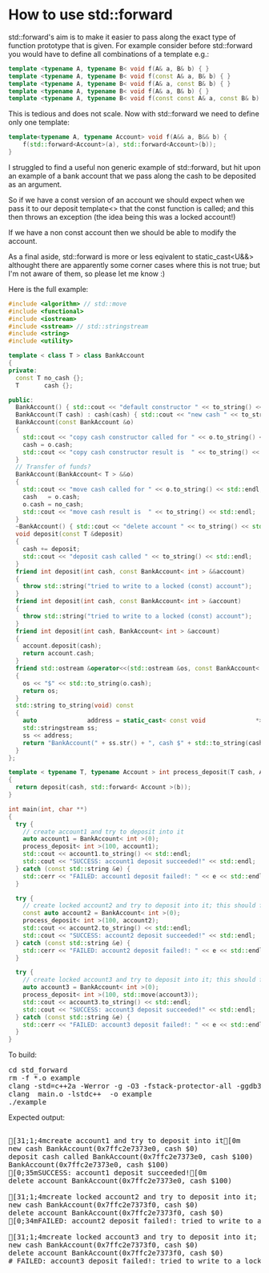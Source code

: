 How to use std::forward
=======================

std::forward's aim is to make it easier to pass along the exact type of function
prototype that is given. For example consider before std::forward you would have
to define all combinations of a template e.g.:
```C++
template <typename A, typename B< void f(A& a, B& b) { }
template <typename A, typename B< void f(const A& a, B& b) { }
template <typename A, typename B< void f(A& a, const B& b) { }
template <typename A, typename B< void f(A& a, B& b) { }
template <typename A, typename B< void f(const const A& a, const B& b) { }
```
This is tedious and does not scale. Now with std::forward we need to define only one template:
```C++
template<typename A, typename Account> void f(A&& a, B&& b) {
    f(std::forward<Account>(a), std::forward<Account>(b));
}
```
I struggled to find a useful non generic example of std::forward, but hit upon an
example of a bank account that we pass along the cash to be deposited as an argument.

So if we have a const version of an account we should expect when we pass it to our
deposit template<> that the const function is called; and this then throws an exception 
(the idea being this was a locked account!)

If we have a non const account then we should be able to modify the account.

As a final aside, std::forward is more or less eqivalent to static_cast<U&&>
althought there are apparently some corner cases where this is not true; but
I'm not aware of them, so please let me know :)

Here is the full example:
```C++
#include <algorithm> // std::move
#include <functional>
#include <iostream>
#include <sstream> // std::stringstream
#include <string>
#include <utility>

template < class T > class BankAccount
{
private:
  const T no_cash {};
  T       cash {};

public:
  BankAccount() { std::cout << "default constructor " << to_string() << std::endl; }
  BankAccount(T cash) : cash(cash) { std::cout << "new cash " << to_string() << std::endl; }
  BankAccount(const BankAccount &o)
  {
    std::cout << "copy cash constructor called for " << o.to_string() << std::endl;
    cash = o.cash;
    std::cout << "copy cash constructor result is  " << to_string() << std::endl;
  }
  // Transfer of funds?
  BankAccount(BankAccount< T > &&o)
  {
    std::cout << "move cash called for " << o.to_string() << std::endl;
    cash   = o.cash;
    o.cash = no_cash;
    std::cout << "move cash result is  " << to_string() << std::endl;
  }
  ~BankAccount() { std::cout << "delete account " << to_string() << std::endl; }
  void deposit(const T &deposit)
  {
    cash += deposit;
    std::cout << "deposit cash called " << to_string() << std::endl;
  }
  friend int deposit(int cash, const BankAccount< int > &&account)
  {
    throw std::string("tried to write to a locked (const) account");
  }
  friend int deposit(int cash, const BankAccount< int > &account)
  {
    throw std::string("tried to write to a locked (const) account");
  }
  friend int deposit(int cash, BankAccount< int > &account)
  {
    account.deposit(cash);
    return account.cash;
  }
  friend std::ostream &operator<<(std::ostream &os, const BankAccount< T > &o)
  {
    os << "$" << std::to_string(o.cash);
    return os;
  }
  std::string to_string(void) const
  {
    auto              address = static_cast< const void              *>(this);
    std::stringstream ss;
    ss << address;
    return "BankAccount(" + ss.str() + ", cash $" + std::to_string(cash) + ")";
  }
};

template < typename T, typename Account > int process_deposit(T cash, Account &&b)
{
  return deposit(cash, std::forward< Account >(b));
}

int main(int, char **)
{
  try {
    // create account1 and try to deposit into it
    auto account1 = BankAccount< int >(0);
    process_deposit< int >(100, account1);
    std::cout << account1.to_string() << std::endl;
    std::cout << "SUCCESS: account1 deposit succeeded!" << std::endl;
  } catch (const std::string &e) {
    std::cerr << "FAILED: account1 deposit failed!: " << e << std::endl;
  }

  try {
    // create locked account2 and try to deposit into it; this should fail
    const auto account2 = BankAccount< int >(0);
    process_deposit< int >(100, account2);
    std::cout << account2.to_string() << std::endl;
    std::cout << "SUCCESS: account2 deposit succeeded!" << std::endl;
  } catch (const std::string &e) {
    std::cerr << "FAILED: account2 deposit failed!: " << e << std::endl;
  }

  try {
    // create locked account3 and try to deposit into it; this should fail
    auto account3 = BankAccount< int >(0);
    process_deposit< int >(100, std::move(account3));
    std::cout << account3.to_string() << std::endl;
    std::cout << "SUCCESS: account3 deposit succeeded!" << std::endl;
  } catch (const std::string &e) {
    std::cerr << "FAILED: account3 deposit failed!: " << e << std::endl;
  }
}
```
To build:
<pre>
cd std_forward
rm -f *.o example
clang -std=c++2a -Werror -g -O3 -fstack-protector-all -ggdb3 -Wall -c -o main.o main.cpp
clang  main.o -lstdc++  -o example
./example
</pre>
Expected output:
<pre>

[31;1;4mcreate account1 and try to deposit into it[0m
new cash BankAccount(0x7ffc2e7373e0, cash $0)
deposit cash called BankAccount(0x7ffc2e7373e0, cash $100)
BankAccount(0x7ffc2e7373e0, cash $100)
[0;35mSUCCESS: account1 deposit succeeded![0m
delete account BankAccount(0x7ffc2e7373e0, cash $100)

[31;1;4mcreate locked account2 and try to deposit into it; this should fail[0m
new cash BankAccount(0x7ffc2e7373f0, cash $0)
delete account BankAccount(0x7ffc2e7373f0, cash $0)
[0;34mFAILED: account2 deposit failed!: tried to write to a locked (const) account[0m

[31;1;4mcreate locked account3 and try to deposit into it; this should fail[0m
new cash BankAccount(0x7ffc2e7373f0, cash $0)
delete account BankAccount(0x7ffc2e7373f0, cash $0)
# FAILED: account3 deposit failed!: tried to write to a locked (const) account
</pre>

